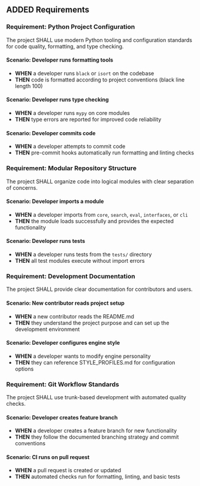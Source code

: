 ## ADDED Requirements

### Requirement: Python Project Configuration
The project SHALL use modern Python tooling and configuration standards for code quality, formatting, and type checking.

#### Scenario: Developer runs formatting tools
- **WHEN** a developer runs `black` or `isort` on the codebase
- **THEN** code is formatted according to project conventions (black line length 100)

#### Scenario: Developer runs type checking
- **WHEN** a developer runs `mypy` on core modules
- **THEN** type errors are reported for improved code reliability

#### Scenario: Developer commits code
- **WHEN** a developer attempts to commit code
- **THEN** pre-commit hooks automatically run formatting and linting checks

### Requirement: Modular Repository Structure
The project SHALL organize code into logical modules with clear separation of concerns.

#### Scenario: Developer imports a module
- **WHEN** a developer imports from `core`, `search`, `eval`, `interfaces`, or `cli`
- **THEN** the module loads successfully and provides the expected functionality

#### Scenario: Developer runs tests
- **WHEN** a developer runs tests from the `tests/` directory
- **THEN** all test modules execute without import errors

### Requirement: Development Documentation
The project SHALL provide clear documentation for contributors and users.

#### Scenario: New contributor reads project setup
- **WHEN** a new contributor reads the README.md
- **THEN** they understand the project purpose and can set up the development environment

#### Scenario: Developer configures engine style
- **WHEN** a developer wants to modify engine personality
- **THEN** they can reference STYLE_PROFILES.md for configuration options

### Requirement: Git Workflow Standards
The project SHALL use trunk-based development with automated quality checks.

#### Scenario: Developer creates feature branch
- **WHEN** a developer creates a feature branch for new functionality
- **THEN** they follow the documented branching strategy and commit conventions

#### Scenario: CI runs on pull request
- **WHEN** a pull request is created or updated
- **THEN** automated checks run for formatting, linting, and basic tests
